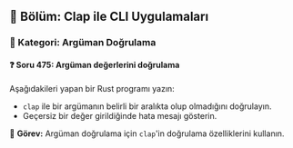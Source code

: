 ## 📘 Bölüm: Clap ile CLI Uygulamaları  
### 🔹 Kategori: Argüman Doğrulama  
#### ❓ Soru 475: Argüman değerlerini doğrulama

Aşağıdakileri yapan bir Rust programı yazın:

- `clap` ile bir argümanın belirli bir aralıkta olup olmadığını doğrulayın.
- Geçersiz bir değer girildiğinde hata mesajı gösterin.

🔧 **Görev:** Argüman doğrulama için `clap`'in doğrulama özelliklerini kullanın.
